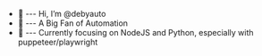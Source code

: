 - 👋 --- Hi, I’m @debyauto
- 👀 --- A Big Fan of Automation
- 🌱 --- Currently focusing on NodeJS and Python, especially with puppeteer/playwright

<!---
debyauto/debyauto is a ✨ special ✨ repository because its `README.md` (this file) appears on your GitHub profile.
You can click the Preview link to take a look at your changes.
--->
